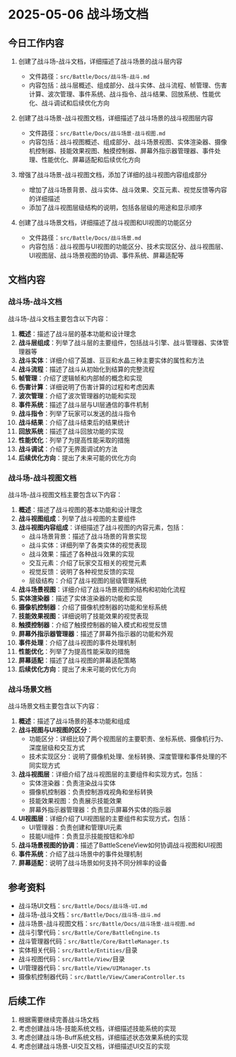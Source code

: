 # 2025-05-06 战斗场文档

## 今日工作内容

1. 创建了战斗场-战斗文档，详细描述了战斗场景的战斗层内容
   - 文件路径：`src/Battle/Docs/战斗场-战斗.md`
   - 内容包括：战斗层概述、组成部分、战斗实体、战斗流程、帧管理、伤害计算、波次管理、事件系统、战斗指令、战斗结果、回放系统、性能优化、战斗调试和后续优化方向

2. 创建了战斗场景-战斗视图文档，详细描述了战斗场景的战斗视图层内容
   - 文件路径：`src/Battle/Docs/战斗场景-战斗视图.md`
   - 内容包括：战斗视图概述、组成部分、战斗场景视图、实体渲染器、摄像机控制器、技能效果视图、触摸控制器、屏幕外指示器管理器、事件处理、性能优化、屏幕适配和后续优化方向

3. 增强了战斗场景-战斗视图文档，添加了详细的战斗视图内容组成部分
   - 增加了战斗场景背景、战斗实体、战斗效果、交互元素、视觉反馈等内容的详细描述
   - 添加了战斗视图层级结构的说明，包括各层级的用途和显示顺序

4. 创建了战斗场景文档，详细描述了战斗视图和UI视图的功能区分
   - 文件路径：`src/Battle/Docs/战斗场景.md`
   - 内容包括：战斗视图与UI视图的功能区分、技术实现区分、战斗视图层、UI视图层、战斗场景视图的协调、事件系统、屏幕适配等

## 文档内容

### 战斗场-战斗文档

战斗场-战斗文档主要包含以下内容：

1. **概述**：描述了战斗层的基本功能和设计理念
2. **战斗层组成**：列举了战斗层的主要组件，包括战斗引擎、战斗管理器、实体管理器等
3. **战斗实体**：详细介绍了英雄、豆豆和水晶三种主要实体的属性和方法
4. **战斗流程**：描述了战斗从初始化到结算的完整流程
5. **帧管理**：介绍了逻辑帧和内部帧的概念和实现
6. **伤害计算**：详细说明了伤害计算的过程和考虑因素
7. **波次管理**：介绍了波次管理器的功能和实现
8. **事件系统**：描述了战斗层与UI层通信的事件机制
9. **战斗指令**：列举了玩家可以发送的战斗指令
10. **战斗结果**：介绍了战斗结束后的结果统计
11. **回放系统**：描述了战斗回放功能的实现
12. **性能优化**：列举了为提高性能采取的措施
13. **战斗调试**：介绍了无界面调试的方法
14. **后续优化方向**：提出了未来可能的优化方向

### 战斗场-战斗视图文档

战斗场-战斗视图文档主要包含以下内容：

1. **概述**：描述了战斗视图的基本功能和设计理念
2. **战斗视图组成**：列举了战斗视图的主要组件
3. **战斗视图内容组成**：详细描述了战斗视图的内容元素，包括：
   - 战斗场景背景：描述了战斗场景的背景实现
   - 战斗实体：详细列举了各类实体的视觉表现
   - 战斗效果：描述了各种战斗效果的实现
   - 交互元素：介绍了玩家交互相关的视觉元素
   - 视觉反馈：说明了各种视觉反馈的实现
   - 层级结构：介绍了战斗视图的层级管理系统
4. **战斗场景视图**：详细介绍了战斗场景视图的结构和初始化流程
5. **实体渲染器**：描述了实体渲染器的功能和实现
6. **摄像机控制器**：介绍了摄像机控制器的功能和坐标系统
7. **技能效果视图**：详细说明了技能效果的视觉表现
8. **触摸控制器**：介绍了触摸控制器的输入模式和视觉反馈
9. **屏幕外指示器管理器**：描述了屏幕外指示器的功能和外观
10. **事件处理**：介绍了战斗视图的事件处理机制
11. **性能优化**：列举了为提高性能采取的措施
12. **屏幕适配**：描述了战斗视图的屏幕适配策略
13. **后续优化方向**：提出了未来可能的优化方向

### 战斗场景文档

战斗场景文档主要包含以下内容：

1. **概述**：描述了战斗场景的基本功能和组成
2. **战斗视图与UI视图的区分**：
   - 功能区分：详细比较了两个视图层的主要职责、坐标系统、摄像机行为、深度层级和交互方式
   - 技术实现区分：说明了摄像机处理、坐标转换、深度管理和事件处理的不同实现方式
3. **战斗视图层**：详细介绍了战斗视图层的主要组件和实现方式，包括：
   - 实体渲染器：负责渲染战斗实体
   - 摄像机控制器：负责控制游戏视角和坐标转换
   - 技能效果视图：负责展示技能效果
   - 屏幕外指示器管理器：负责显示屏幕外实体的指示器
4. **UI视图层**：详细介绍了UI视图层的主要组件和实现方式，包括：
   - UI管理器：负责创建和管理UI元素
   - 技能UI组件：负责显示技能按钮和冷却
5. **战斗场景视图的协调**：描述了BattleSceneView如何协调战斗视图和UI视图
6. **事件系统**：介绍了战斗场景中的事件处理机制
7. **屏幕适配**：说明了战斗场景如何支持不同分辨率的设备

## 参考资料

- 战斗场UI文档：`src/Battle/Docs/战斗场-UI.md`
- 战斗场-战斗文档：`src/Battle/Docs/战斗场-战斗.md`
- 战斗场景-战斗视图文档：`src/Battle/Docs/战斗场景-战斗视图.md`
- 战斗引擎代码：`src/Battle/Core/BattleEngine.ts`
- 战斗管理器代码：`src/Battle/Core/BattleManager.ts`
- 实体相关代码：`src/Battle/Entities/`目录
- 战斗视图代码：`src/Battle/View/`目录
- UI管理器代码：`src/Battle/View/UIManager.ts`
- 摄像机控制器代码：`src/Battle/View/CameraController.ts`

## 后续工作

1. 根据需要继续完善战斗场文档
2. 考虑创建战斗场-技能系统文档，详细描述技能系统的实现
3. 考虑创建战斗场-Buff系统文档，详细描述状态效果系统的实现
4. 考虑创建战斗场景-UI交互文档，详细描述UI交互的实现
